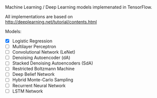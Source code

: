Machine Learning / Deep Learning models implemenated in TensorFlow.

All implementations are based on http://deeplearning.net/tutorial/contents.html

Models:
- [x] Logistic Regression
- [ ] Multilayer Perceptron
- [ ] Convolutional Network (LeNet)
- [ ] Denoising Autoencoder (dA)
- [ ] Stacked Denoising Autoencoders (SdA)
- [ ] Restricted Boltzmann Machine
- [ ] Deep Belief Network
- [ ] Hybrid Monte-Carlo Sampling
- [ ] Recurrent Neural Network
- [ ] LSTM Network
